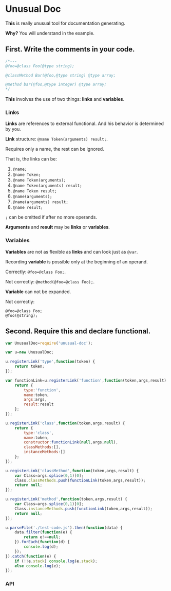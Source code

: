 # Unusual Doc

**This** is really unusual tool for documentation generating.

**Why?** You will understand in the example.

## First. Write the comments in your code.

``` js
/*---
@foo=@class Foo(@type string);

@classMethod Bar(@foo,@type string) @type array;

@method bar(@foo,@type integer) @type array;
*/
```

**This** involves the use of two things: **links** and **variables**.

### Links

**Links** are references to external functional. And his behavior is determined by you.

**Link** structure: `@name Token(arguments) result;`.

Requires only a name, the rest can be ignored.

That is, the links can be:

1. `@name;`
2. `@name Token;`
3. `@name Token(arguments);`
4. `@name Token(arguments) result;`
5. `@name Token result;`
6. `@name(arguments);`
7. `@name(arguments) result;`
8. `@name result;`

`;` can be omitted if after no more operands.

**Arguments** and **result** may be **links** or **variables**.

### Variables

**Variables** are not as flexible as **links** and can look just as `@var`.

Recording **variable** is possible only at the beginning of an operand.

Сorrectly: `@foo=@class Foo;`.

Not correctly: `@method(@foo=@class Foo);`.

**Variable** can not be expanded.

Not correctly: 
```
@foo=@class Foo;
@foo(@string);
```

## Second. Require this and declare functional.

``` js
var UnusualDoc=require('unusual-doc');

var u=new UnusualDoc;

u.registerLink('type',function(token) {
    return token;
});

var functionLink=u.registerLink('function',function(token,args,result) {
    return {
        type:'function',
        name:token,
        args:args,
        result:result
    };
});

u.registerLink('class',function(token,args,result) {
    return {
        type:'class',
        name:token,
        constructor:functionLink(null,args,null),
        classMethods:[],
        instanceMethods:[]
    };
});

u.registerLink('classMethod',function(token,args,result) {
    var Class=args.splice(0,1)[0];
    Class.classMethods.push(functionLink(token,args,result));
    return null;
});

u.registerLink('method',function(token,args,result) {
    var Class=args.splice(0,1)[0];
    Class.instanceMethods.push(functionLink(token,args,result));
    return null;
});

u.parseFile('./test-code.js').then(function(data) {
    data.filter(function(e) {
        return e!==null;
    }).forEach(function(d) {
        console.log(d);
    });
}).catch(function(e) {
    if (!!e.stack) console.log(e.stack);
    else console.log(e);
});
```

### API

